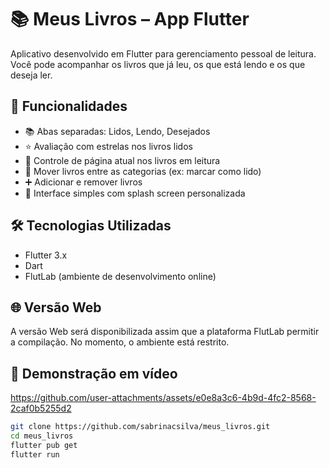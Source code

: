 # 📚 Meus Livros – App Flutter

Aplicativo desenvolvido em Flutter para gerenciamento pessoal de leitura. Você pode acompanhar os livros que já leu, os que está lendo e os que deseja ler.


## 🚀 Funcionalidades

- 📚 Abas separadas: Lidos, Lendo, Desejados
- ⭐ Avaliação com estrelas nos livros lidos
- 📖 Controle de página atual nos livros em leitura
- 🔁 Mover livros entre as categorias (ex: marcar como lido)
- ➕ Adicionar e remover livros
- 🌈 Interface simples com splash screen personalizada

## 🛠️ Tecnologias Utilizadas

- Flutter 3.x
- Dart
- FlutLab (ambiente de desenvolvimento online)

## 🌐 Versão Web

A versão Web será disponibilizada assim que a plataforma FlutLab permitir a compilação. 
No momento, o ambiente está restrito.


## 🎥 Demonstração em vídeo


https://github.com/user-attachments/assets/e0e8a3c6-4b9d-4fc2-8568-2caf0b5255d2


```bash
git clone https://github.com/sabrinacsilva/meus_livros.git
cd meus_livros
flutter pub get
flutter run



